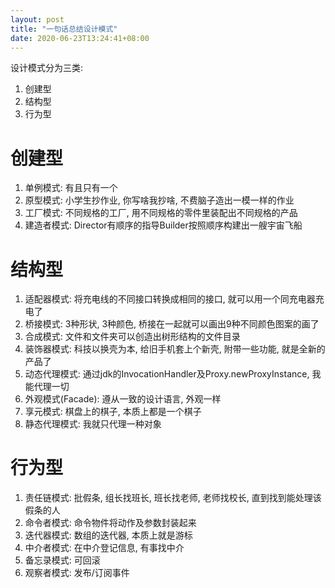 ```yaml
---
layout: post
title: "一句话总结设计模式"
date: 2020-06-23T13:24:41+08:00
---
```

设计模式分为三类:
1. 创建型
2. 结构型
3. 行为型

# 创建型
1. 单例模式: 有且只有一个
2. 原型模式: 小学生抄作业, 你写啥我抄啥, 不费脑子造出一模一样的作业
3. 工厂模式: 不同规格的工厂, 用不同规格的零件里装配出不同规格的产品
4. 建造者模式: Director有顺序的指导Builder按照顺序构建出一艘宇宙飞船

# 结构型
1. 适配器模式: 将充电线的不同接口转换成相同的接口, 就可以用一个同充电器充电了
2. 桥接模式: 3种形状, 3种颜色, 桥接在一起就可以画出9种不同颜色图案的画了
3. 合成模式: 文件和文件夹可以创造出树形结构的文件目录
4. 装饰器模式: 科技以换壳为本, 给旧手机套上个新壳, 附带一些功能, 就是全新的产品了
5. 动态代理模式: 通过jdk的InvocationHandler及Proxy.newProxyInstance, 我能代理一切
6. 外观模式(Facade): 遵从一致的设计语言, 外观一样
7. 享元模式: 棋盘上的棋子, 本质上都是一个棋子
8. 静态代理模式: 我就只代理一种对象

# 行为型
1. 责任链模式: 批假条, 组长找班长, 班长找老师, 老师找校长, 直到找到能处理该假条的人
2. 命令者模式: 命令物件将动作及参数封装起来
3. 迭代器模式: 数组的迭代器, 本质上就是游标
4. 中介者模式: 在中介登记信息, 有事找中介
5. 备忘录模式: 可回滚
6. 观察者模式: 发布/订阅事件

